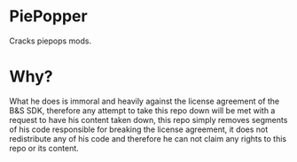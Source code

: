 # PiePopper
 Cracks piepops mods.
 
 # Why?
What he does is immoral and heavily against the license agreement of the B&S SDK, therefore any attempt to take this repo down will be met with a request to have his content taken down, this repo simply removes segments of his code responsible for breaking the license agreement, it does not redistribute any of his code and therefore he can not claim any rights to this repo or its content.
